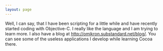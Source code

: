 ```yaml
---
layout: page
---
```




Well, I can say, that I have been scripting for a little while and have recently started coding with Objective-C. I really like the language and I am trying to learn more. I also have a blog at http://omikron.substandard.net/blog/. You can see some of the useless applications I develop while learning Cocoa there.
